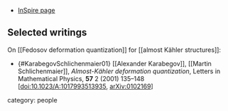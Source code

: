 
* [InSpire page](https://inspirehep.net/authors/2332229)

## Selected writings

On [[Fedosov deformation quantization]] for [[almost Kähler structures]]:

* {#KarabegovSchlichenmaier01} [[Alexander Karabegov]], [[Martin Schlichenmaier]],  _Almost-Kähler deformation quantization_, Letters in Mathematical Physics, **57** 2 (2001) 135–148  &lbrack;[doi:10.1023/A:1017993513935](https://doi.org/10.1023/A:1017993513935), [arXiv:0102169](https://arxiv.org/abs/math/0102169)&rbrack;

category: people